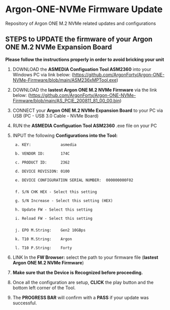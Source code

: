 # Argon-ONE-NVMe Firmware Update
Repository of Argon ONE M.2 NVMe related updates and configurations

## STEPS to UPDATE the firmware of your Argon ONE M.2 NVMe Expansion Board
**Please follow the instructions properly in order to avoid bricking your unit**

1. DOWNLOAD the **ASMEDIA Configuation Tool ASM2360** into your Windows PC via link below:
    (https://github.com/ArgonForty/Argon-ONE-NVMe-Firmware/blob/main/ASM236xMPTool.exe)
    
2. DOWNLOAD the **lastest Argon ONE M.2 NVMe Firmware** via the link below:
    (https://github.com/ArgonForty/Argon-ONE-NVMe-Firmware/blob/main/AS_PCIE_200811_81_00_00.bin)

3. CONNECT your **Argon ONE M.2 NVMe Expansion Board** to your PC via USB (PC - USB 3.0 Cable - NVMe Board)

4. RUN the **ASMEDIA Configuation Tool ASM2360** .exe file on your PC

5. INPUT the following **Configurations into the Tool:**

        a. KEY:             asmedia
      
        b. VENDOR ID:       174C
      
        c. PRODUCT ID:      2362
      
        d. DEVICE REVISION: 0100
      
        e. DEVICE CONFIGURATION SERIAL NUMBER:  000000000F02
     ### ### 
      
        f. S/N CHK HEX - Select this setting
      
        g. S/N Increase - Select this setting (HEX)
      
        h. Update FW - Select this setting
      
        i. Reload FW - Select this setting
     ### ###
      
        j. EPO M.String:    Gen2 10GBps
      
        k. T10 M.String:    Argon
      
        l. T10 P.String:    Forty
      
      
6. LINK In the **FW Browser:** select the path to your firmware file (**lastest Argon ONE M.2 NVMe Firmware**)

7. **Make sure that the Device is Recognized before proceeding.**

8. Once all the configuration are setup, **CLICK** the play button and the bottom left corner of the Tool.

9. The **PROGRESS BAR** will confirm with a **PASS** if your update was successful.


      
      
